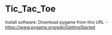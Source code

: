 # Tic_Tac_Toe
Install software:
Download pygame from this URL - https://www.pygame.org/wiki/GettingStarted
